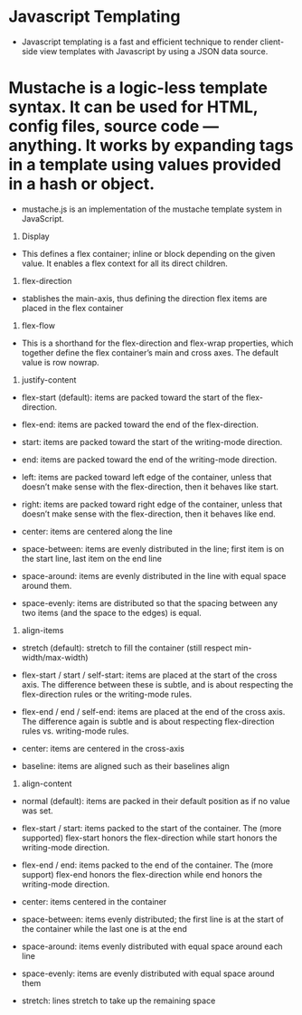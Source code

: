 # Javascript Templating

* Javascript templating is a fast and efficient technique to render client-side view templates with Javascript by using a JSON data source.

# Mustache is a logic-less template syntax. It can be used for HTML, config files, source code — anything. It works by expanding tags in a template using values provided in a hash or object.

* mustache.js is an implementation of the mustache template system in JavaScript.

1. Display 

- This defines a flex container; inline or block depending on the given value. It enables a flex context for all its direct children.

1. flex-direction

- stablishes the main-axis, thus defining the direction flex items are placed in the flex container

1. flex-flow

- This is a shorthand for the flex-direction and flex-wrap properties, which together define the flex container’s main and cross axes. The default value is row nowrap.

1. justify-content

- flex-start (default): items are packed toward the start of the flex-direction.

 - flex-end: items are packed toward the end of the flex-direction.
 - start: items are packed toward the start of the writing-mode direction.
 - end: items are packed toward the end of the writing-mode direction.
 - left: items are packed toward left edge of the container, unless that doesn’t make sense with the flex-direction, then it behaves like start.

 - right: items are packed toward right edge of the container, unless that doesn’t make sense with the flex-direction, then it behaves like end.

 - center: items are centered along the line

- space-between: items are evenly distributed in the line; first item is on the start line, last item on the end line

- space-around: items are evenly distributed in the line with equal space around them. 

- space-evenly: items are distributed so that the spacing between any two items (and the space to the edges) is equal.

1. align-items

 - stretch (default): stretch to fill the container (still respect min-width/max-width)

 - flex-start / start / self-start: items are placed at the start of the cross axis. The difference between these is subtle, and is about respecting the flex-direction rules or the writing-mode rules.

 - flex-end / end / self-end: items are placed at the end of the cross axis. The difference again is subtle and is about respecting flex-direction rules vs. writing-mode rules.

 - center: items are centered in the cross-axis

 - baseline: items are aligned such as their baselines align

 1. align-content 

 - normal (default): items are packed in their default position as if no value was set.

- flex-start / start: items packed to the start of the container. The (more supported) flex-start honors the flex-direction while start honors the writing-mode direction.

- flex-end / end: items packed to the end of the container. The (more support) flex-end honors the flex-direction while end honors the writing-mode direction.

- center: items centered in the container

- space-between: items evenly distributed; the first line is at the start of the container while the last one is at the end

- space-around: items evenly distributed with equal space around each line

- space-evenly: items are evenly distributed with equal space around them

- stretch: lines stretch to take up the remaining space
